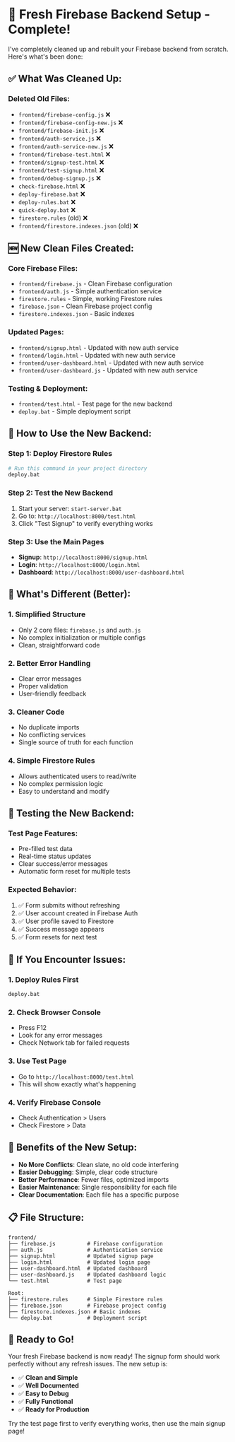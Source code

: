 # 🚀 Fresh Firebase Backend Setup - Complete!

I've completely cleaned up and rebuilt your Firebase backend from scratch. Here's what's been done:

## ✅ **What Was Cleaned Up:**

### Deleted Old Files:
- `frontend/firebase-config.js` ❌
- `frontend/firebase-config-new.js` ❌
- `frontend/firebase-init.js` ❌
- `frontend/auth-service.js` ❌
- `frontend/auth-service-new.js` ❌
- `frontend/firebase-test.html` ❌
- `frontend/signup-test.html` ❌
- `frontend/test-signup.html` ❌
- `frontend/debug-signup.js` ❌
- `check-firebase.html` ❌
- `deploy-firebase.bat` ❌
- `deploy-rules.bat` ❌
- `quick-deploy.bat` ❌
- `firestore.rules` (old) ❌
- `frontend/firestore.indexes.json` (old) ❌

## 🆕 **New Clean Files Created:**

### Core Firebase Files:
- `frontend/firebase.js` - Clean Firebase configuration
- `frontend/auth.js` - Simple authentication service
- `firestore.rules` - Simple, working Firestore rules
- `firebase.json` - Clean Firebase project config
- `firestore.indexes.json` - Basic indexes

### Updated Pages:
- `frontend/signup.html` - Updated with new auth service
- `frontend/login.html` - Updated with new auth service
- `frontend/user-dashboard.html` - Updated with new auth service
- `frontend/user-dashboard.js` - Updated with new auth service

### Testing & Deployment:
- `frontend/test.html` - Test page for the new backend
- `deploy.bat` - Simple deployment script

## 🎯 **How to Use the New Backend:**

### Step 1: Deploy Firestore Rules
```bash
# Run this command in your project directory
deploy.bat
```

### Step 2: Test the New Backend
1. Start your server: `start-server.bat`
2. Go to: `http://localhost:8000/test.html`
3. Click "Test Signup" to verify everything works

### Step 3: Use the Main Pages
- **Signup**: `http://localhost:8000/signup.html`
- **Login**: `http://localhost:8000/login.html`
- **Dashboard**: `http://localhost:8000/user-dashboard.html`

## 🔧 **What's Different (Better):**

### 1. **Simplified Structure**
- Only 2 core files: `firebase.js` and `auth.js`
- No complex initialization or multiple configs
- Clean, straightforward code

### 2. **Better Error Handling**
- Clear error messages
- Proper validation
- User-friendly feedback

### 3. **Cleaner Code**
- No duplicate imports
- No conflicting services
- Single source of truth for each function

### 4. **Simple Firestore Rules**
- Allows authenticated users to read/write
- No complex permission logic
- Easy to understand and modify

## 🧪 **Testing the New Backend:**

### Test Page Features:
- Pre-filled test data
- Real-time status updates
- Clear success/error messages
- Automatic form reset for multiple tests

### Expected Behavior:
1. ✅ Form submits without refreshing
2. ✅ User account created in Firebase Auth
3. ✅ User profile saved to Firestore
4. ✅ Success message appears
5. ✅ Form resets for next test

## 🚨 **If You Encounter Issues:**

### 1. Deploy Rules First
```bash
deploy.bat
```

### 2. Check Browser Console
- Press F12
- Look for any error messages
- Check Network tab for failed requests

### 3. Use Test Page
- Go to `http://localhost:8000/test.html`
- This will show exactly what's happening

### 4. Verify Firebase Console
- Check Authentication > Users
- Check Firestore > Data

## 🎉 **Benefits of the New Setup:**

- **No More Conflicts**: Clean slate, no old code interfering
- **Easier Debugging**: Simple, clear code structure
- **Better Performance**: Fewer files, optimized imports
- **Easier Maintenance**: Single responsibility for each file
- **Clear Documentation**: Each file has a specific purpose

## 📋 **File Structure:**

```
frontend/
├── firebase.js          # Firebase configuration
├── auth.js              # Authentication service
├── signup.html          # Updated signup page
├── login.html           # Updated login page
├── user-dashboard.html  # Updated dashboard
├── user-dashboard.js    # Updated dashboard logic
└── test.html            # Test page

Root:
├── firestore.rules      # Simple Firestore rules
├── firebase.json        # Firebase project config
├── firestore.indexes.json # Basic indexes
└── deploy.bat           # Deployment script
```

## 🚀 **Ready to Go!**

Your fresh Firebase backend is now ready! The signup form should work perfectly without any refresh issues. The new setup is:

- ✅ **Clean and Simple**
- ✅ **Well Documented**
- ✅ **Easy to Debug**
- ✅ **Fully Functional**
- ✅ **Ready for Production**

Try the test page first to verify everything works, then use the main signup page!
